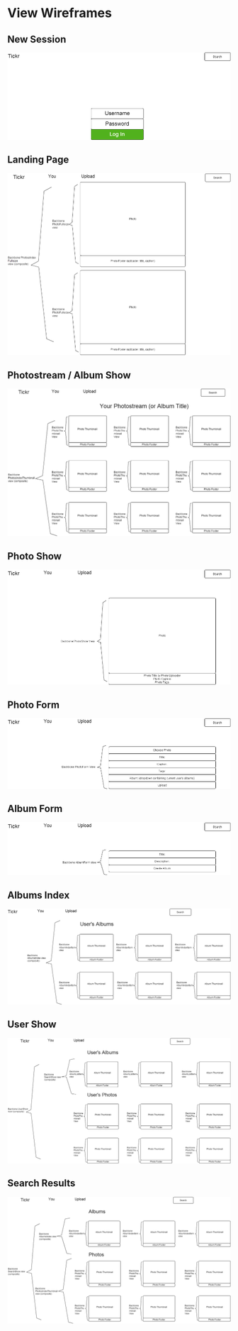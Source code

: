 # View Wireframes

## New Session
![new-session]

## Landing Page
![landing-page]

## Photostream / Album Show
![photostream-or-album]

## Photo Show
![photo-show]

## Photo Form
![photo-form]

## Album Form
![album-form]

## Albums Index
![albums-index]

## User Show
![user-show]

## Search Results
![search-results]

[new-session]: ./wireframes/new_session.png
[landing-page]: ./wireframes/landing_page.png
[photostream-or-album]: ./wireframes/photostream_or_album.png
[photo-show]: ./wireframes/photo_show.png
[photo-form]: ./wireframes/photo_form.png
[album-form]: ./wireframes/album_form.png
[albums-index]: ./wireframes/albums_index.png
[user-show]: ./wireframes/user_show.png
[search-results]: ./wireframes/search_results.png